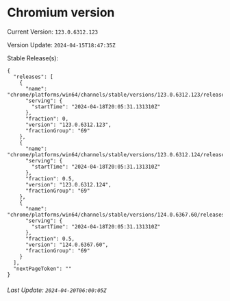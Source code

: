# Chromium version

Current Version: `123.0.6312.123`

Version Update: `2024-04-15T18:47:35Z`

Stable Release(s):
```
{
  "releases": [
    {
      "name": "chrome/platforms/win64/channels/stable/versions/123.0.6312.123/releases/1713470731",
      "serving": {
        "startTime": "2024-04-18T20:05:31.131310Z"
      },
      "fraction": 0,
      "version": "123.0.6312.123",
      "fractionGroup": "69"
    },
    {
      "name": "chrome/platforms/win64/channels/stable/versions/123.0.6312.124/releases/1713470731",
      "serving": {
        "startTime": "2024-04-18T20:05:31.131310Z"
      },
      "fraction": 0.5,
      "version": "123.0.6312.124",
      "fractionGroup": "69"
    },
    {
      "name": "chrome/platforms/win64/channels/stable/versions/124.0.6367.60/releases/1713470731",
      "serving": {
        "startTime": "2024-04-18T20:05:31.131310Z"
      },
      "fraction": 0.5,
      "version": "124.0.6367.60",
      "fractionGroup": "69"
    }
  ],
  "nextPageToken": ""
}
```

###### Last Update: `2024-04-20T06:00:05Z`
        